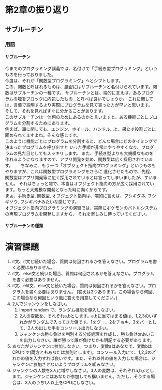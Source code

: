 # 第2章の振り返り

## サブルーチン
### 用語
#### サブルーチン
今までのプログラミング講義では、名付けて「手続き型プログラミング」というものを行っておりました。  
今度は、それが「関数型プログラミング」へとシフトします。  
この、関数と呼ばれるものは、厳密にはサブルーチンと名付けられています。関数はサブルーチンの一種です。
サブルーチンとは、端的に言えば、あるプログラムの塊をブロックに内包したもの…と呼べば良いでしょうか。
これに関しては、言葉で説明するより実際にプログラムを見て貰った方が早いと思います。  
そして、それを見ればすぐに分かることがあります。  
このサブルーチンは一体何のためにあるのかと言いますと、ある機能ごとにプログラムを分割するためにあります。  
例えば、車に関しても、エンジン、ホイール、ハンドル…と、果たす役割ごとに固められてますよね。そんな感じです。  
このように機能ごとにプログラムを分割すると、どんな場合にどのタイミングで決まったプログラムを呼び出すと
いった手順が非常にやりやすくなり、プログラムの見た目としてもスッキリします。
また、手続き型よりも大規模なものを作れるようになりますので、アプリ開発を始め、関数型は広く採用されています。　　
ちなみに、もう一つ「オブジェクト指向プログラミング」というものもやりますが、これは関数型プログラミングをさらに
進化させたもので、先程、関数型はアプリ開発等に広く採用されているとは言ってしまいましたが、すいません。
それはちょっと嘘で、本当はオブジェクト指向の方が広く採用されています。もっと大規模な開発となった時に向くからです。  
まぁ、手続き型, 関数型, オブジェクト指向は、端的に言えば、フシギダネ, フシギソウ, フシギバナみたいな感じです。  
オブジェクト指向プログラミングの演習では、実際にポケモンのバトルシステムの再現プログラムを開発しますから、
それを楽しみに待っていてください。

#### サブルーチンの種類



# 演習課題
1. if文、if文と続いた場合、質問は何回されるかを答えなさい。プログラムを書く必要はありません。
2. if文、else文と続いた場合、質問は何回されるかを答えなさい。プログラムを書く必要はありません。
3. if文、elif文、else文と続いた場合、質問は何回されるかを答えなさい。プログラムを書く必要はありません。
(答えは2つあります。この場合なら何回、この場合なら何回という風に答えを用意してください。)
4. 2人でジャンケンをしなさい。
    1. import random で、ランダム機能を導入しなさい。
    2. 2人の変数を、それぞれa,bとします。a,bに当てはまる値は、1,2,3のいずれかがランダムで入ってきた値です。1をグー、2をチョキ、3をパーとして、2人の出した手をコンソール出力しなさい。
    3. ジャンケンの勝ち負けを判別する分岐処理を作成し、勝ち負けorあいこを出力しなさい。誰が勝って誰が負けたかも明記する必要があります。
5. あなたがジャンケンに参加しなさい。つまり、変数aはあなたで、変数bはCPUです(両方ともあなたは禁則とします)。コンソール入力にて、1,2,3のどれかの値を入力すれば良いです。また、それ以外の値を入力した場合は、ジャンケンに参加させないようプログラムを組みなさい。
6. ジャンケンの人数を3人に増やしなさい。3人の変数は、それぞれa,b,cとします。ジャンケンにはあなたが参加しても構いません。ただし、そうする場合は、3人のうち1人以上をCPUにしなさい。
